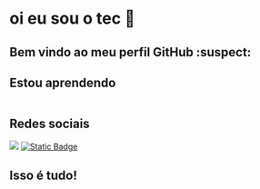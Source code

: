 # oi eu sou o tec 👋
## Bem vindo ao meu perfil GitHub :suspect:

<!--
**tecnic-1/tecnic-1** is a ✨ _special_ ✨ repository because its `README.md` (this file) appears on your GitHub profile.

Here are some ideas to get you started:

- 💬 Atualmente estou trabalhando em vídeos e jogos!
- ✏️ Atualmente estou aprendendo javascript e desenvolvimento de jogo!
- ♥️ Pronomes: ele/dele
- Linguas que fala: 🇺🇸 🇧🇷
-->

## Estou aprendendo
<img loading="lazy" link rel="stylesheet" type='text/css' href="https://cdn.jsdelivr.net/gh/devicons/devicon@latest/devicon.min.css" />

## Redes sociais
<div>
  <a href="https://www.youtube.com/@tecnicgamer1" target="_blank"><img loading="lazy" src="https://img.shields.io/badge/YouTube-FF0000?style=for-the-badge&logo=youtube&logoColor=white" target="_blank"></a>
  <a href="https://gamejolt.com/@tecnicgamer" target="_blank"><img alt="Static Badge" src="https://img.shields.io/badge/gamejolt-%23CCFF00?logo=gamejolt&logoColor=black"></a>
  <a href="https://www.instagram.com/nicolas.miguel.knupffer/"<img loading="lazy" src="https://img.shields.io/badge/-Instagram-%23E4405F?style=for-the-badge&logo=instagram&logoColor=white" target="_blank"></a>
</div>

## Isso é tudo!
<img loading="lazy" link rel="stylesheet" type='text/css' href="https://media.tenor.com/NjXUcFTS_EkAAAAi/madeline-celeste.gif" />
